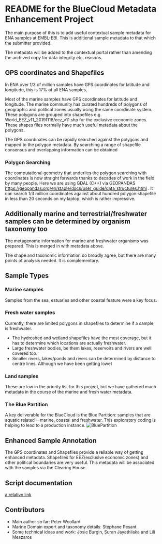 # README for the BlueCloud Metadata Enhancement Project

The main purpose of this is to add useful contextual sample metadata for ENA samples at EMBL-EBI.
This is  additional sample metadata to that which the submitter provided.  

The metadata will be added to the contextual portal rather than amending the archived copy for data integrity etc. reasons.


## GPS coordinates and Shapefiles

In ENA over 1/3 of million samples have GPS coordinates for latitude and longitude, this is 17% of all ENA samples.

Most of the marine samples have GPS coordinates for latitude and longitude. The marine community has curated hundreds of polygons of geographic and political zones usually using the same coordinate system. These polygons are grouped into shapefiles e.g. World_EEZ_v11_20191118/eez_v11.shp for the exclusive economic zones. These shapes files normally have much useful metadata about the polygons.

The GPS coordinates can be rapidly searched against the polygons and mapped to the polygon metadata. By searching a range of shapefile consensus and overlapping information can be obtained

### Polygon Searching

The computational geometry that underlies the polygon searching with coordinates is now straight forwards thanks to decades of work in the field by many people. Here we are using GDAL (C++) via GEOPANDAS https://geopandas.org/en/stable/docs/user_guide/data_structures.html . It can search 1/3 million coordinates against about hundred polygon shapefile in less than 20 seconds on my laptop, which is rather impressive.


## Additionally marine and terrestrial/freshwater samples can be determined by organism taxonomy too 

The metagenome information for marine and freshwater organisms was prepared. This is merged in with metadata above.

The shape and taxonomic information do broadly agree, but there are many points of analysis needed. It is complementary.

## Sample Types

### Marine samples
Samples from the sea, estuaries and other coastal feature were a key focus.

### Fresh water samples
Currently, there are limited polygons in shapefiles to determine if a sample is freshwater.
* The hydroshed and wetland shapefiles have the most coverage, but it has to determine which locations are actually freshwater. 
* Large freshwater bodies, be them lakes, reservoirs and rivers are well covered too. 
* Smaller rivers, lakes/ponds and rivers can be determined by distance to centre lines. Although we have been getting lowet 

### Land samples
These are low in the priority list for this project, but we have gathered much metadata in the course of the marine and fresh water metadata. 

### The Blue Partition
A key deliverable for the BlueCloud is the Blue Partition: samples that are aquatic related = marine, coastal and freshwater. 
This exploratory coding is helping to lead to a production instance.
![BluePartition](./BluePartitionImage.png)


## Enhanced Sample Annotation

The GPS coordinates and Shapefiles provide a reliable way of getting enhanced metadata.
Shapefiles for EEZ(exclusive economic zones) and other political boundaries are very useful. This metadata will be associated with the samples via the Clearing House.

## Script documentation
[a relative link](docs/Script_documentation.md)

## Contributors
* Main author so far: Peter Woollard
* Marine Domain expert and taxonomy details: Stéphane Pesant
* Some technical ideas and work: Josie Burgin, Suran Jayathilaka and Lili Meszaros
